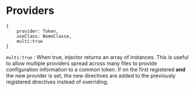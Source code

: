 # Providers

```text
{
    provider: Token,
    useClass: NomeClasse,
    multi:true
}
```

`multi:true` : When true, injector returns an array of instances. This is useful to allow multiple providers spread across many files to provide configuration information to a common token.  If on the first registered **and** the new provider is set, the new directives are added to the previously registered directives instead of overriding.

